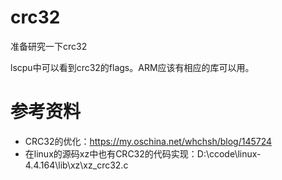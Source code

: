 crc32
===================
准备研究一下crc32


lscpu中可以看到crc32的flags。ARM应该有相应的库可以用。


# 参考资料

+ CRC32的优化：https://my.oschina.net/whchsh/blog/145724
+ 在linux的源码xz中也有CRC32的代码实现：D:\ccode\linux-4.4.164\lib\xz\xz_crc32.c